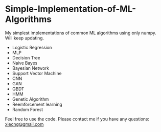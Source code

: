 # Simple-Implementation-of-ML-Algorithms
My simplest implementations of common ML algorithms using only numpy.
Will keep updating.

* Logistic Regression
* MLP
* Decision Tree
* Naive Bayes
* Bayesian Network
* Support Vector Machine
* CNN
* GAN
* GBDT
* HMM
* Genetic Algorithm
* Reemforcement learning
* Random Forest

Feel free to use the code. Please contact me if you have any questions: xiecng@gmail.com